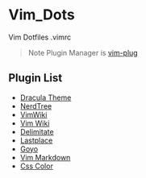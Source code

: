 # Vim_Dots
Vim Dotfiles .vimrc

> Note Plugin Manager is [vim-plug](https://www.google.com/url?sa=t&source=web&rct=j&opi=89978449&url=https://github.com/junegunn/vim-plug&ved=2ahUKEwiK18rp79ONAxXfF1kFHa12NpIQFnoECBkQAQ&usg=AOvVaw32SuSCCpUjlJDguHYioMys)

## Plugin List
* [Dracula Theme](https://draculatheme.com/vim)
* [NerdTree](https://github.com/preservim/nerdtree)
* [VimWiki](https://github.com/vimwiki/vimwiki)
* [Vim Wiki](https://github.com/godlygeek/tabular)
* [Delimitate](https://github.com/Raimondi/delimitMate)
* [Lastplace](https://github.com/farmergreg/vim-lastplace)
* [Goyo](https://github.com/junegunn/goyo.vim)
* [Vim Markdown](https://github.com/preservim/vim-markdown)
* [Css Color](https://github.com/ap/vim-css-color)
